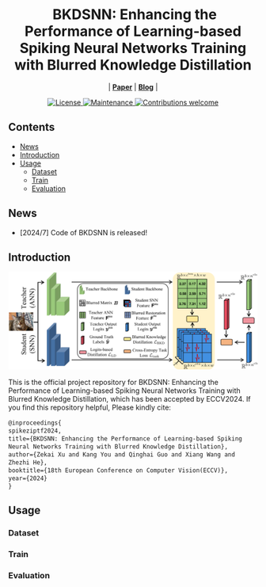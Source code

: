 <div align="center"><h1>&nbsp;BKDSNN: Enhancing the Performance of Learning-based Spiking Neural Networks Training with Blurred Knowledge Distillation</h1></div>


<p align="center">
| <a href="http://arxiv.org/"><b>Paper</b></a> | <a href="http://arxiv.org/"><b>Blog</b></a> |
</p>


<p align="center">
  <a href="https://opensource.org/license/mulanpsl-2-0">
    <img src="https://img.shields.io/badge/License-MuLan_PSL_2.0-blue.svg" alt="License">
  </a>
  <a href="https://github.com/">
    <img src="https://img.shields.io/badge/Maintained%3F-yes-green.svg" alt="Maintenance">
  </a>
  <a href="https://github.com/">
    <img src="https://img.shields.io/badge/Contributions-welcome-brightgreen.svg?style=flat" alt="Contributions welcome">
  </a>
</p>


## Contents
- [News](#news)
- [Introduction](#introduction)
- [Usage](#Usage)
  - [Dataset](#Dataset)
  - [Train](#Train)
  - [Evaluation](#Evaluation) 

## News

- [2024/7] Code of BKDSNN is released!

## Introduction

![image](architecture.png)


This is the official project repository for BKDSNN: Enhancing the Performance of Learning-based Spiking Neural Networks Training with Blurred Knowledge Distillation, which has been accepted by ECCV2024. If you find this repository helpful, Please kindly cite:
```
@inproceedings{
spikeziptf2024,
title={BKDSNN: Enhancing the Performance of Learning-based Spiking Neural Networks Training with Blurred Knowledge Distillation},
author={Zekai Xu and Kang You and Qinghai Guo and Xiang Wang and Zhezhi He},
booktitle={18th European Conference on Computer Vision(ECCV)},
year={2024}
}
```

## Usage

### Dataset

### Train

### Evaluation
